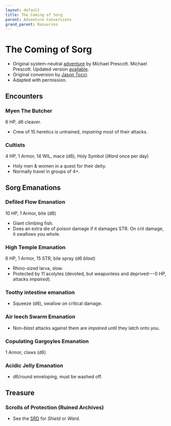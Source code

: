 ```yaml
---
layout: default
title: The Coming of Sorg
parent: Adventure Conversions
grand_parent: Resources
---
```


# The Coming of Sorg

- Original system-neutral [adventure](http://blog.trilemma.com/2014/06/the-coming-of-sorg.html) by Michael Prescott. Michael Prescott. Updated version [available](https://www.drivethrurpg.com/product/286792/Trilemma-Adventures-Compendium-Volume-I).
- Original conversion by [Jason Tocci](https://jasontocci.itch.io/agents-of-the-odd/devlog/180126/adapting-scenarios-for-agents-of-the-odd).  
- Adapted with permission.

## Encounters

### Myen The Butcher 
6 HP, d6 cleaver.
- Crew of 15 heretics is untrained, *impairing* most of their attacks.

### Cultists
4 HP, 1 Armor, 14 WIL, mace (d6), Holy Symbol (_Ward_ once per day)  
- Holy men & women in a quest for their deity.  
- Normally travel in groups of 4+.  

## Sorg Emanations

### Defiled Flow Emanation 
10 HP, 1 Armor, bite (d8)
- Giant climbing fish.
- Does an extra die of poison damage if it damages STR. On crit damage, it swallows you whole.

### High Temple Emanation 
6 HP, 1 Armor, 15 STR, bile spray (d6 *blast*)
- Rhino-sized larva, slow.
- Protected by 11 acolytes (devoted, but weaponless and deprived---0 HP, attacks *impaired*).

### Toothy intestine emanation 
- Squeeze (d6), swallow on critical damage.

### Air leech Swarm Emanation 
- Non-*blast* attacks against them are *impaired* until they latch onto you.

### Copulating Gargoyles Emanation 
1 Armor, claws (d6)

### Acidic Jelly Emanation 
- d6/round enveloping, must be washed off.

## Treasure
### Scrolls of Protection (Ruined Archives)
- See the [SRD](/cairn-srd#100-spells) for _Shield_ or _Ward_.
